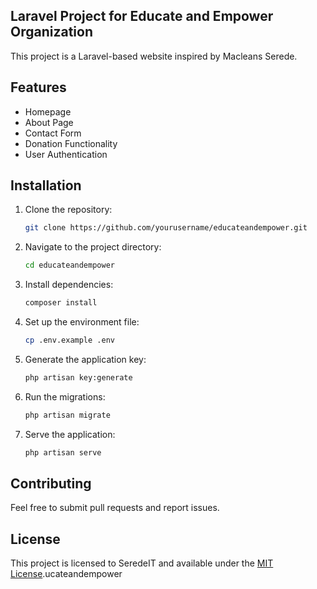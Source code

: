 ## Laravel Project for Educate and Empower Organization

This project is a Laravel-based website inspired by Macleans Serede.

## Features

- Homepage
- About Page
- Contact Form
- Donation Functionality
- User Authentication

## Installation

1. Clone the repository:
   ```bash
   git clone https://github.com/yourusername/educateandempower.git
   ```

2. Navigate to the project directory:
   ```bash
   cd educateandempower
   ```

3. Install dependencies:
   ```bash
   composer install
   ```

4. Set up the environment file:
   ```bash
   cp .env.example .env
   ```

5. Generate the application key:
   ```bash
   php artisan key:generate
   ```

6. Run the migrations:
   ```bash
   php artisan migrate
   ```

7. Serve the application:
   ```bash
   php artisan serve
   ```

## Contributing

Feel free to submit pull requests and report issues.

## License

This project is licensed to SeredeIT and available under the [MIT License](LICENSE).ucateandempower
